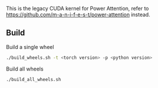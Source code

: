 This is the legacy CUDA kernel for Power Attention, refer to https://github.com/m-a-n-i-f-e-s-t/power-attention instead.


## Build

Build a single wheel

```bash
./build_wheels.sh -t <torch version> -p <python version>
```

Build all wheels 

```bash
./build_all_wheels.sh
```